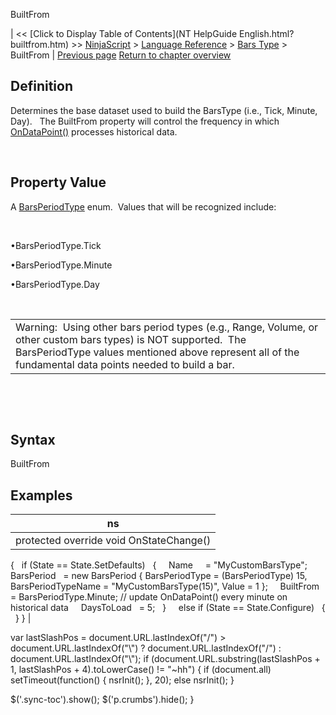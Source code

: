 ﻿










 


BuiltFrom







| &lt;&lt; [Click to Display Table of Contents](NT HelpGuide English.html?builtfrom.htm) &gt;&gt;
 [NinjaScript](ninjascript.htm) &gt; [Language Reference](language_reference_wip.htm) &gt; [Bars Type](bars_type.htm) &gt;
BuiltFrom | [Previous page](applydefaultvalue.htm)
[Return to chapter overview](bars_type.htm)










Definition
----------


Determines the base dataset used to build the BarsType (i.e., Tick, Minute, Day).   The BuiltFrom property will control the frequency in which [OnDataPoint()](ondatapoint.htm) processes historical data.


 


Property Value
--------------


A [BarsPeriodType](barsperiod.htm) enum.  Values that will be recognized include:


 


•BarsPeriodType.Tick

•BarsPeriodType.Minute

•BarsPeriodType.Day

 




|  |
| --- |
| Warning:  Using other bars period types (e.g., Range, Volume, or other custom bars types) is NOT supported.  The BarsPeriodType values mentioned above represent all of the fundamental data points needed to build a bar. |



 


 


Syntax
------


BuiltFrom



Examples
--------




| ns |
| --- |
| protected override void OnStateChange()
{
   if (State == State.SetDefaults)
   {
     Name     = "MyCustomBarsType";
     BarsPeriod   = new BarsPeriod { BarsPeriodType = (BarsPeriodType) 15, BarsPeriodTypeName = "MyCustomBarsType(15)", Value = 1 };
     BuiltFrom   = BarsPeriodType.Minute; // update OnDataPoint() every minute on historical data
     DaysToLoad   = 5;
   }
 
   else if (State == State.Configure)
   {
   }
} |






 
 var lastSlashPos = document.URL.lastIndexOf("/") &gt; document.URL.lastIndexOf("\\") ? document.URL.lastIndexOf("/") : document.URL.lastIndexOf("\\");
 if (document.URL.substring(lastSlashPos + 1, lastSlashPos + 4).toLowerCase() != "~hh") {
 if (document.all) setTimeout(function() {
 nsrInit();
 }, 20);
 else nsrInit();
 }
 
 
 $('.sync-toc').show();
 $('p.crumbs').hide();
 }
 
 
 



